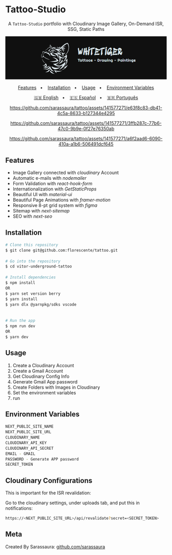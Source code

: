 # Tattoo-Studio

<div align="center">

A `Tattoo-Studio` portfolio with Cloudinary Image Gallery, On-Demand ISR, SSG, Static Paths

![Banner](/public/Banner.png?raw=true)

[Features](#features)&nbsp;&nbsp; • &nbsp;&nbsp;
[Installation](#installation)&nbsp;&nbsp; • &nbsp;&nbsp;
[Usage](#usage)&nbsp;&nbsp; • &nbsp;&nbsp;
[Environment Variables](#environment-variables)

[🇬🇧 English](/README.md)&nbsp;&nbsp; • &nbsp;&nbsp;
[🇪🇸 Español](/README.es.md)&nbsp;&nbsp; • &nbsp;&nbsp;
[🇧🇷 Português](/README.pt-BR.md)

https://github.com/sarassaura/tattoo/assets/141577271/e63f8c83-db41-4c5a-8633-b127344e4295

https://github.com/sarassaura/tattoo/assets/141577271/3ffb287c-77b6-47c0-9b9e-0f27e76350ab

https://github.com/sarassaura/tattoo/assets/141577271/a6f2aad6-6090-410a-a1b6-506491dcf645

</div>

## Features

- Image Gallery connected with _cloudinary_ Account
- Automatic e-mails with _nodemailer_
- Form Validation with _react-hook-form_
- Internationalization with _GetStaticProps_
- Beautiful UI with _material-ui_
- Beautiful Page Animations with _framer-motion_
- Responsive 8-pt grid system with _figma_
- Sitemap with _next-sitemap_
- SEO with _next-seo_

## Installation

```sh
# Clone this repository
$ git clone git@github.com:florescente/tattoo.git

# Go into the repository
$ cd vitor-underground-tattoo

# Install dependencies
$ npm install
OR
$ yarn set version berry
$ yarn install
$ yarn dlx @yarnpkg/sdks vscode


# Run the app
$ npm run dev
OR
$ yarn dev
```

## Usage

1. Create a Cloudinary Account
2. Create a Gmail Account
3. Get Cloudinary Config Info
4. Generate Gmail App password
5. Create Folders with Images in Cloudinary
6. Set the environment variables
7. run

## Environment Variables

```bash
NEXT_PUBLIC_SITE_NAME
NEXT_PUBLIC_SITE_URL
CLOUDINARY_NAME
CLOUDINARY_API_KEY
CLOUDINARY_API_SECRET
EMAIL - GMAIL
PASSWORD - Generate APP password
SECRET_TOKEN
```

## Cloudinary Configurations

This is important for the ISR revalidation:

Go to the cloudinary settings, under uploads tab, and put this in notifications:

```bash
https://<NEXT_PUBLIC_SITE_URL>/api/revalidate?secret=<SECRET_TOKEN>
```

## Meta

Created By Sarassaura:
[github.com/sarassaura](https://github.com/sarassaura)
